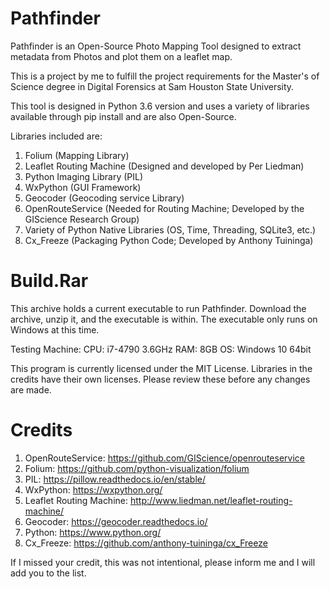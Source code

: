 # Pathfinder
Pathfinder is an Open-Source Photo Mapping Tool designed to extract metadata from Photos and plot them on a leaflet map.

This is a project by me to fulfill the project requirements for the Master's of Science degree in Digital Forensics at Sam Houston State University.

This tool is designed in Python 3.6 version and uses a variety of libraries available through pip install and are also Open-Source.

Libraries included are:
1. Folium (Mapping Library)
2. Leaflet Routing Machine (Designed and developed by Per Liedman)
3. Python Imaging Library (PIL)
4. WxPython (GUI Framework)
5. Geocoder (Geocoding service Library)
6. OpenRouteService (Needed for Routing Machine; Developed by the GIScience Research Group)
7. Variety of Python Native Libraries (OS, Time, Threading, SQLite3, etc.)
8. Cx_Freeze (Packaging Python Code; Developed by Anthony Tuininga)

# Build.Rar
This archive holds a current executable to run Pathfinder. Download the archive, unzip it, and the executable is within. The executable
only runs on Windows at this time. 

Testing Machine:
CPU: i7-4790 3.6GHz
RAM: 8GB
OS: Windows 10 64bit



This program is currently licensed under the MIT License. Libraries in the credits have their own licenses. Please review these before 
any changes are made. 

# Credits
1. OpenRouteService: https://github.com/GIScience/openrouteservice
2. Folium: https://github.com/python-visualization/folium
3. PIL: https://pillow.readthedocs.io/en/stable/
4. WxPython: https://wxpython.org/
5. Leaflet Routing Machine: http://www.liedman.net/leaflet-routing-machine/
6. Geocoder: https://geocoder.readthedocs.io/
7. Python: https://www.python.org/
8. Cx_Freeze: https://github.com/anthony-tuininga/cx_Freeze

If I missed your credit, this was not intentional, please inform me and I will add you to the list.

